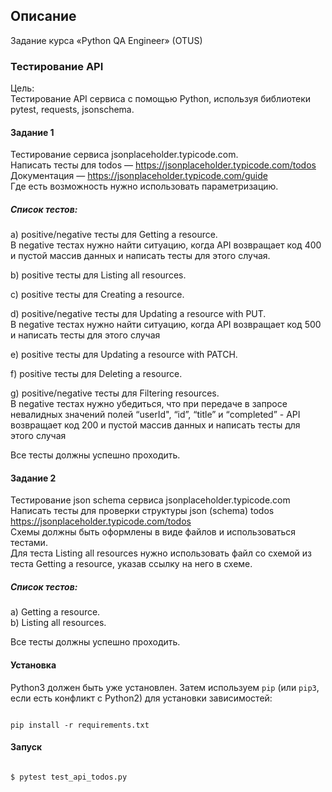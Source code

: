 ## Описание

Задание курса «Python QA Engineer» (OTUS)

### Тестирование API

Цель:  
Тестирование API сервиса с помощью Python, используя библиотеки pytest, requests, jsonschema.

#### Задание 1

Тестирование сервиса jsonplaceholder.typicode.com.  
Написать тесты для todos — https://jsonplaceholder.typicode.com/todos  
Документация — https://jsonplaceholder.typicode.com/guide  
Где есть возможность нужно использовать параметризацию.

##### Список тестов:

a) positive/negative тесты для Getting a resource.  
В negative тестах нужно найти ситуацию, когда API возвращает код 400 и пустой массив данных и написать тесты для этого случая.

b) positive тесты для Listing all resources.

c) positive тесты для Creating a resource.

d) positive/negative тесты для Updating a resource with PUT.  
В negative тестах нужно найти ситуацию, когда API возвращает код 500 и написать тесты для этого случая

e) positive тесты для Updating a resource with PATCH.

f) positive тесты для Deleting a resource.

g) positive/negative тесты для Filtering resources.  
В negative тестах нужно убедиться, что при передаче в запросе невалидных значений полей “userId", “id”, “title” и “completed” - API возвращает код 200 и пустой массив данных и написать тесты для этого случая

Все тесты должны успешно проходить.

#### Задание 2

Тестирование json sсhema сервиса jsonplaceholder.typicode.com   
Написать тесты для проверки структуры json (schema) todos https://jsonplaceholder.typicode.com/todos  
Схемы должны быть оформлены в виде файлов и использоваться тестами.  
Для теста Listing all resources нужно использовать файл со схемой из теста Getting a resource, указав ссылку на него в схеме.

##### Список тестов:

a) Getting a resource.  
b) Listing all resources.

Все тесты должны успешно проходить.

#### Установка

Python3 должен быть уже установлен. 
Затем используем `pip` (или `pip3`, если есть конфликт с Python2) для установки зависимостей:
```#!bash

pip install -r requirements.txt

```

#### Запуск
```#!bash

$ pytest test_api_todos.py

```